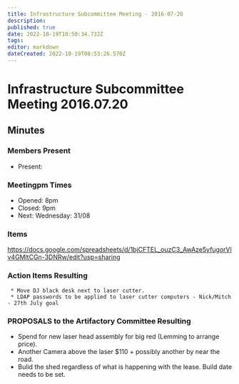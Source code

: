 ```yaml
---
title: Infrastructure Subcommittee Meeting - 2016-07-20
description: 
published: true
date: 2022-10-19T10:50:34.732Z
tags: 
editor: markdown
dateCreated: 2022-10-19T08:53:26.570Z
---
```


# Infrastructure Subcommittee Meeting 2016.07.20

## Minutes

### Members Present

-   Present:

### Meetingpm Times

-   Opened: 8pm
-   Closed: 9pm
-   Next: Wednesday: 31/08

### Items

<https://docs.google.com/spreadsheets/d/1bjCFTEL_ouzC3_AwAze5yfugorVlv4GMltCGn-3DNRw/edit?usp=sharing>

### Action Items Resulting

     * Move DJ black desk next to laser cutter.
     * LDAP passwords to be applied to laser cutter computers - Nick/Mitch - 27th July goal

### PROPOSALS to the Artifactory Committee Resulting

-   Spend for new laser head assembly for big red (Lemming to arrange price).
-   Another Camera above the laser \$110 + possibly another by near the road.
-   Bulid the shed regardless of what is happening with the lease. Build date needs to be set.
